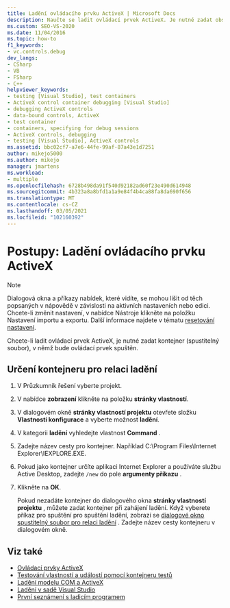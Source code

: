 ```yaml
---
title: Ladění ovládacího prvku ActiveX | Microsoft Docs
description: Naučte se ladit ovládací prvek ActiveX. Je nutné zadat obsažený spustitelný soubor, který lze provádět na stránkách vlastností projektu nebo při zahájení ladění.
ms.custom: SEO-VS-2020
ms.date: 11/04/2016
ms.topic: how-to
f1_keywords:
- vc.controls.debug
dev_langs:
- CSharp
- VB
- FSharp
- C++
helpviewer_keywords:
- testing [Visual Studio], test containers
- ActiveX control container debugging [Visual Studio]
- debugging ActiveX controls
- data-bound controls, ActiveX
- test container
- containers, specifying for debug sessions
- ActiveX controls, debugging
- testing [Visual Studio], ActiveX controls
ms.assetid: bbc02cf7-a7e6-44fe-99af-87a43e1d7251
author: mikejo5000
ms.author: mikejo
manager: jmartens
ms.workload:
- multiple
ms.openlocfilehash: 6728b498da91f540d92182ad60f23e490d614948
ms.sourcegitcommit: 4b323a8a8bfd1a1a9e84f4b4ca88fa8da690f656
ms.translationtype: MT
ms.contentlocale: cs-CZ
ms.lasthandoff: 03/05/2021
ms.locfileid: "102160392"
---
```

# <a name="how-to-debug-an-activex-control"></a>Postupy: Ladění ovládacího prvku ActiveX

> [!NOTE]
> Dialogová okna a příkazy nabídek, které vidíte, se mohou lišit od těch popsaných v nápovědě v závislosti na aktivních nastaveních nebo edici. Chcete-li změnit nastavení, v nabídce Nástroje klikněte na položku Nastavení importu a exportu. Další informace najdete v tématu [resetování nastavení](../ide/environment-settings.md#reset-settings).

Chcete-li ladit ovládací prvek ActiveX, je nutné zadat kontejner (spustitelný soubor), v němž bude ovládací prvek spuštěn.

## <a name="to-specify-a-container-for-the-debug-session"></a>Určení kontejneru pro relaci ladění

1. V Průzkumník řešení vyberte projekt.

2. V nabídce **zobrazení** klikněte na položku **stránky vlastností**.

3. V dialogovém okně **stránky vlastností projektu** otevřete složku **Vlastnosti konfigurace** a vyberte možnost **ladění**.

4. V kategorii **ladění** vyhledejte vlastnost **Command** .

5. Zadejte název cesty pro kontejner. Například C:\Program Files\Internet Explorer\IEXPLORE.EXE.

6. Pokud jako kontejner určíte aplikaci Internet Explorer a používáte službu Active Desktop, zadejte `/new` do pole **argumenty příkazu** .

7. Klikněte na **OK**.

     Pokud nezadáte kontejner do dialogového okna **stránky vlastností projektu** , můžete zadat kontejner při zahájení ladění. Když vyberete příkaz pro spuštění pro spuštění ladění, zobrazí se [dialogové okno spustitelný soubor pro relaci ladění](../debugger/executable-for-debugging-session-dialog-box.md) . Zadejte název cesty kontejneru v dialogovém okně.

## <a name="see-also"></a>Viz také

- [Ovládací prvky ActiveX](/cpp/mfc/activex-controls)
- [Testování vlastností a událostí pomocí kontejneru testů](/cpp/mfc/testing-properties-and-events-with-test-container)
- [Ladění modelu COM a ActiveX](../debugger/com-and-activex-debugging.md)
- [Ladění v sadě Visual Studio](../debugger/index.yml)
- [První seznámení s ladicím programem](../debugger/debugger-feature-tour.md)
